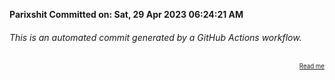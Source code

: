 **Parixshit Committed on: Sat, 29 Apr 2023 06:24:21 AM** <!-- 4945c4cc-156d-4fea-8e13-eaf4d2d3dea6 -->

###### This is an automated commit generated by a GitHub Actions workflow.

<div align="right"><sub><sup><a href="https://github.com/Parixshit/AutoCommit.git">Read me</a></sup></sub></div>
